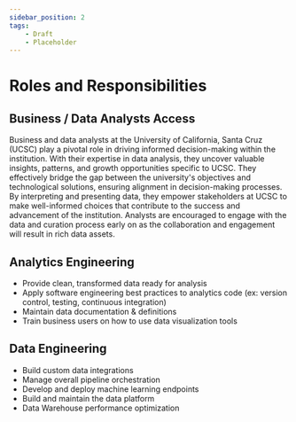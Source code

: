 ```yaml
---
sidebar_position: 2
tags:
    - Draft
    - Placeholder
---
```


# Roles and Responsibilities


## Business / Data Analysts Access
Business and data analysts at the University of California, Santa Cruz (UCSC) play a pivotal role in driving informed decision-making within the institution. With their expertise in data analysis, they uncover valuable insights, patterns, and growth opportunities specific to UCSC. They effectively bridge the gap between the university's objectives and technological solutions, ensuring alignment in decision-making processes. By interpreting and presenting data, they empower stakeholders at UCSC to make well-informed choices that contribute to the success and advancement of the institution.  Analysts are encouraged to engage with the data and curation process early on as the collaboration and engagement will result in rich data assets. 

## Analytics Engineering
- Provide clean, transformed data ready for analysis 
- Apply software engineering best practices to analytics code (ex: version control, testing, continuous integration)
- Maintain data documentation & definitions
- Train business users on how to use data visualization tools


## Data Engineering
- Build custom data integrations
- Manage overall pipeline orchestration
- Develop and deploy machine learning endpoints
- Build and maintain the data platform
- Data Warehouse performance optimization

